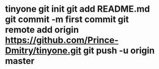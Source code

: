 # tinyone git init git add README.md git commit -m first commit git remote add origin https://github.com/Prince-Dmitry/tinyone.git git push -u origin master
